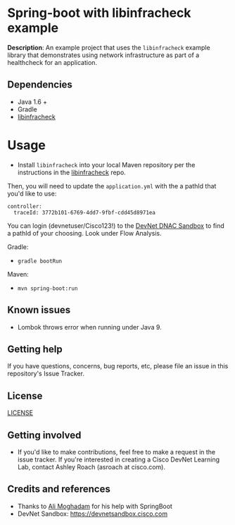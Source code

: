 # Spring-boot with libinfracheck example

**Description**: An example project that uses the `libinfracheck` example library that demonstrates using network infrastructure as part of a healthcheck for an application.

## Dependencies

* Java 1.6 +
* Gradle
* [libinfracheck](https://github.com/ciscodevnet/libinfracheck)

# Usage

* Install `libinfracheck` into your local Maven repository per the instructions in the [libinfracheck](https://github.com/ciscodevnet/libinfracheck) repo.

Then, you will need to update the `application.yml` with the a pathId that you'd like to use:

```
controller:
  traceId: 3772b101-6769-4dd7-9fbf-cdd45d8971ea
```

You can login (devnetuser/Cisco123!) to the [DevNet DNAC Sandbox](https://sandboxdnac.cisco.com) to find a pathId of your choosing.  Look under Flow Analysis.

Gradle:
* `gradle bootRun`

Maven: 
* `mvn spring-boot:run`

## Known issues

* Lombok throws error when running under Java 9.

## Getting help

If you have questions, concerns, bug reports, etc, please file an issue in this repository's Issue Tracker.

## License
[LICENSE](LICENSE)

## Getting involved

* If you'd like to make contributions, feel free to make a request in the issue tracker.  If you're interested in creating a Cisco DevNet Learning Lab, contact Ashley Roach (asroach at cisco.com).

## Credits and references

* Thanks to [Ali Moghadam](https://github.com/alighm) for his help with SpringBoot
* DevNet Sandbox: https://devnetsandbox.cisco.com